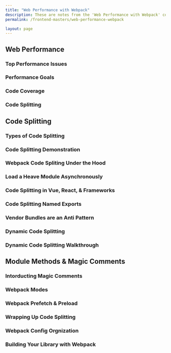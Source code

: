 ```yaml
---
title: "Web Performance with Webpack"
description: These are notes from the 'Web Performance with Webpack' course on Frontend Masters.
permalink: /frontend-masters/web-performance-webpack

layout: page
---
```


## Web Performance

### Top Performance Issues

### Performance Goals

### Code Coverage

### Code Splitting

## Code Splitting

### Types of Code Splitting

### Code Splitting Demonstration

### Webpack Code Spliting Under the Hood

### Load a Heave Module Asynchronously

### Code Splitting in Vue, React, & Frameworks

### Code Splitting Named Exports

### Vendor Bundles are an Anti Pattern

### Dynamic Code Splitting

### Dynamic Code Splitting Walkthrough

## Module Methods & Magic Comments

### Intorducting Magic Comments

### Webpack Modes

### Webpack Prefetch & Preload

### Wrapping Up Code Splitting

### Webpack Config Orgnization

### Building Your Library with Webpack